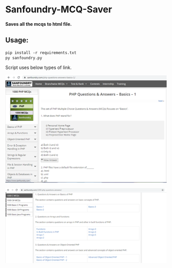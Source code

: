 # Sanfoundry-MCQ-Saver
#### Saves all the mcqs to html file.

## Usage:

```
pip install -r requirements.txt
py sanfoundry.py
```
Script uses below types of link.

![Single MCQ SET](https://github.com/falcon883/Sanfoundry-MCQ-Saver/blob/main/images/single_link.PNG)

![Multiple MCQ SET](https://github.com/falcon883/Sanfoundry-MCQ-Saver/blob/main/images/multi_link.PNG)
